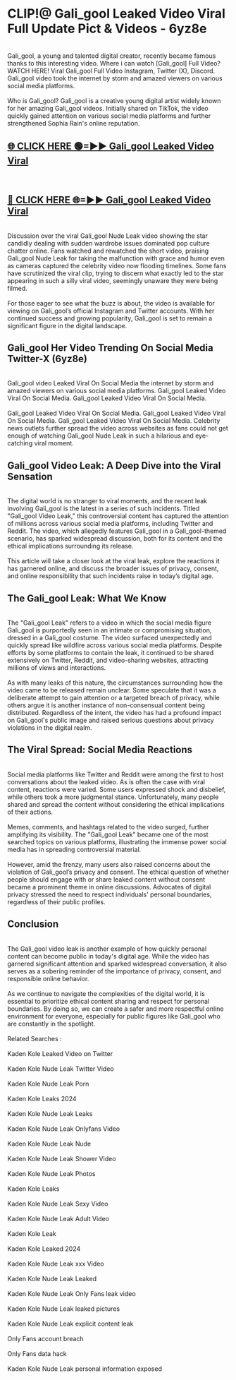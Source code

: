 # CLIP!@ Gali_gool Leaked Video Viral Full Update Pict & Videos - 6yz8e
<br>
Gali_gool, a young and talented digital creator, recently became famous thanks to this interesting video. Where i can watch [Gali_gool] Full Video? WATCH HERE! Viral Gali_gool Full Video Instagram, Twitter (X), Discord. Gali_gool video took the internet by storm and amazed viewers on various social media platforms.
<br><br>
Who is Gali_gool? Gali_gool is a creative young digital artist widely known for her amazing Gali_gool videos. Initially shared on TikTok, the video quickly gained attention on various social media platforms and further strengthened Sophia Rain's online reputation.
<br>
<h2><a href="https://bestclip.site?title=Gali_gool">🌐 CLICK HERE 🟢=►► Gali_gool Leaked Video Viral</a></h2>
<br>
<h2><a href="https://bestclip.site?title=Gali_gool">🔴 CLICK HERE 🌐=►► Gali_gool Leaked Video Viral</a></h2>
<br>
Discussion over the viral Gali_gool Nude Leak video showing the star candidly dealing with sudden wardrobe issues dominated pop culture chatter online. Fans watched and rewatched the short video, praising Gali_gool Nude Leak for taking the malfunction with grace and humor even as cameras captured the celebrity video now flooding timelines. Some fans have scrutinized the viral clip, trying to discern what exactly led to the star appearing in such a silly viral video, seemingly unaware they were being filmed.
<br><br>
For those eager to see what the buzz is about, the video is available for viewing on Gali_gool’s official Instagram and Twitter accounts. With her continued success and growing popularity, Gali_gool is set to remain a significant figure in the digital landscape.
<br>
<h2>Gali_gool Her Video Trending On Social Media Twitter-X (6yz8e)</h2>
<br>
Gali_gool video Leaked Viral On Social Media the internet by storm and amazed viewers on various social media platforms. Gali_gool Leaked Video Viral On Social Media. Gali_gool Leaked Video Viral On Social Media.
<br><br>
Gali_gool Leaked Video Viral On Social Media. Gali_gool Leaked Video Viral On Social Media. Gali_gool Leaked Video Viral On Social Media. Celebrity news outlets further spread the video across websites as fans could not get enough of watching Gali_gool Nude Leak in such a hilarious and eye-catching viral moment.
<br>
<h2>Gali_gool Video Leak: A Deep Dive into the Viral Sensation</h2>
<br>
The digital world is no stranger to viral moments, and the recent leak involving Gali_gool is the latest in a series of such incidents. Titled "Gali_gool Video Leak," this controversial content has captured the attention of millions across various social media platforms, including Twitter and Reddit. The video, which allegedly features Gali_gool in a Gali_gool-themed scenario, has sparked widespread discussion, both for its content and the ethical implications surrounding its release.
<br><br>
This article will take a closer look at the viral leak, explore the reactions it has garnered online, and discuss the broader issues of privacy, consent, and online responsibility that such incidents raise in today’s digital age.
<br>
<h2>The Gali_gool Leak: What We Know</h2>
<br>
The "Gali_gool Leak" refers to a video in which the social media figure Gali_gool is purportedly seen in an intimate or compromising situation, dressed in a Gali_gool costume. The video surfaced unexpectedly and quickly spread like wildfire across various social media platforms. Despite efforts by some platforms to contain the leak, it continued to be shared extensively on Twitter, Reddit, and video-sharing websites, attracting millions of views and interactions.
<br><br>
As with many leaks of this nature, the circumstances surrounding how the video came to be released remain unclear. Some speculate that it was a deliberate attempt to gain attention or a targeted breach of privacy, while others argue it is another instance of non-consensual content being distributed. Regardless of the intent, the video has had a profound impact on Gali_gool's public image and raised serious questions about privacy violations in the digital realm.
<br>
<h2>The Viral Spread: Social Media Reactions</h2>
<br>
Social media platforms like Twitter and Reddit were among the first to host conversations about the leaked video. As is often the case with viral content, reactions were varied. Some users expressed shock and disbelief, while others took a more judgmental stance. Unfortunately, many people shared and spread the content without considering the ethical implications of their actions.
<br><br>
Memes, comments, and hashtags related to the video surged, further amplifying its visibility. The "Gali_gool Leak" became one of the most searched topics on various platforms, illustrating the immense power social media has in spreading controversial material.
<br><br>
However, amid the frenzy, many users also raised concerns about the violation of Gali_gool’s privacy and consent. The ethical question of whether people should engage with or share leaked content without consent became a prominent theme in online discussions. Advocates of digital privacy stressed the need to respect individuals' personal boundaries, regardless of their public profiles.
<br>
<h2>Conclusion</h2>
<br>
The Gali_gool video leak is another example of how quickly personal content can become public in today's digital age. While the video has garnered significant attention and sparked widespread conversation, it also serves as a sobering reminder of the importance of privacy, consent, and responsible online behavior.
<br><br>
As we continue to navigate the complexities of the digital world, it is essential to prioritize ethical content sharing and respect for personal boundaries. By doing so, we can create a safer and more respectful online environment for everyone, especially for public figures like Gali_gool who are constantly in the spotlight.
<br><br>
Related Searches :
<br><br>
Kaden Kole Leaked Video on Twitter
<br><br>
Kaden Kole Nude Leak Twitter Video
<br><br>
Kaden Kole Nude Leak Porn
<br><br>
Kaden Kole Leaks 2024
<br><br>
Kaden Kole Nude Leak Leaks
<br><br>
Kaden Kole Nude Leak Onlyfans Video
<br><br>
Kaden Kole Nude Leak Nude
<br><br>
Kaden Kole Nude Leak Shower Video
<br><br>
Kaden Kole Nude Leak Photos
<br><br>
Kaden Kole Leaks
<br><br>
Kaden Kole Nude Leak Sexy Video
<br><br>
Kaden Kole Nude Leak Adult Video
<br><br>
Kaden Kole Leak
<br><br>
Kaden Kole Leaked 2024
<br><br>
Kaden Kole Nude Leak xxx Video
<br><br>
Kaden Kole Nude Leak Leaked
<br><br>
Kaden Kole Nude Leak Only Fans leak video
<br><br>
Kaden Kole Nude Leak leaked pictures
<br><br>
Kaden Kole Nude Leak explicit content leak
<br><br>
Only Fans account breach
<br><br>
Only Fans data hack
<br><br>
Kaden Kole Nude Leak personal information exposed